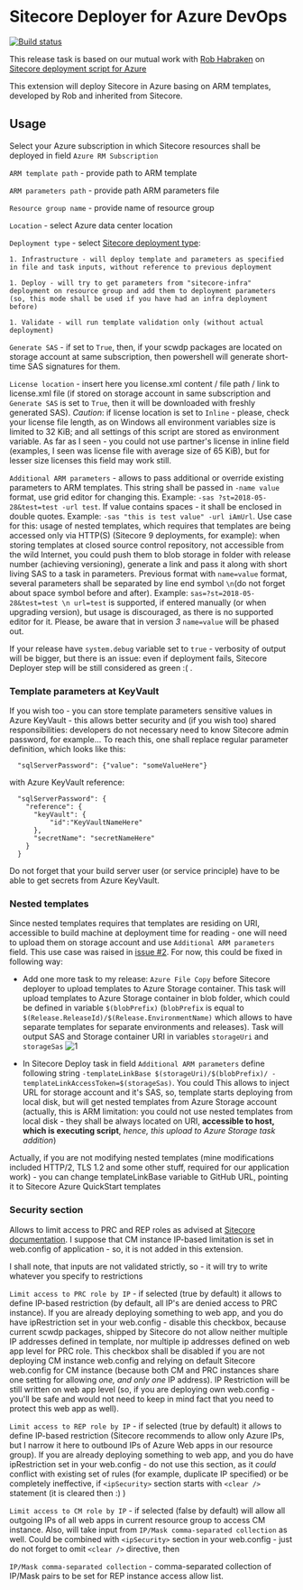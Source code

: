 # Sitecore Deployer for Azure DevOps

[![Build status](https://dev.azure.com/dobryak/NugetsAndExtensions/_apis/build/status/AzureDevOps-Extensions/Sitecore%20Azure%20Vsts%20Deployer)](https://dev.azure.com/dobryak/NugetsAndExtensions/_build/latest?definitionId=7)

This release task is based on our mutual work with [Rob Habraken](https://github.com/robhabraken) on [Sitecore deployment script for Azure](https://github.com/robhabraken/Sitecore-Azure-Scripts/tree/master/Scripts/00%20Functions)

This extension will deploy Sitecore in Azure basing on ARM templates, developed by Rob and inherited from Sitecore.

## Usage

Select your Azure subscription in which Sitecore resources shall be deployed in field ```Azure RM Subscription```

```ARM template path``` - provide path to ARM template

```ARM parameters path``` - provide path ARM parameters file

```Resource group name``` - provide name of resource group

```Location``` - select Azure data center location

```Deployment type``` - select [Sitecore deployment type](https://www.robhabraken.nl/index.php/2740/blue-green-sitecore-deployments-on-azure/):

    1. Infrastructure - will deploy template and parameters as specified in file and task inputs, without reference to previous deployment

    1. Deploy - will try to get parameters from "sitecore-infra" deployment on resource group and add them to deployment parameters (so, this mode shall be used if you have had an infra deployment before)

    1. Validate - will run template validation only (without actual deployment)

```Generate SAS``` - if set to ```True```, then, if your scwdp packages are located on storage account at same subscription, then powershell will generate short-time SAS signatures for them.

```License location``` - insert here you license.xml content / file path / link to license.xml file (if stored on storage account in same subscription and ```Generate SAS``` is set to ```True```, then it will be downloaded with freshly generated SAS). *Caution*: if license location is set to ```Inline``` - please, check your license file length, as on Windows all environment variables size is limited to 32 KiB; and all settings of this script are stored as environment variable. As far as I seen - you could not use partner's license in inline field (examples, I seen was license file with average size of 65 KiB), but for lesser size licenses this field may work still.

```Additional ARM parameters``` - allows to pass additional or override existing parameters to ARM templates. This string shall be passed in ```-name value``` format, use grid editor for changing this. Example: ```-sas ?st=2018-05-28&test=test -url test```. If value contains spaces - it shall be enclosed in double quotes. Example: ```-sas "this is test value" -url iAmUrl```. Use case for this: usage of nested templates, which requires that templates are being accessed only via HTTP(S) (Sitecore 9 deployments, for example): when storing templates at closed source control repository, not accessible from the wild Internet, you could push them to blob storage in folder with release number (achieving versioning), generate a link and pass it along with short living SAS to a task in parameters. Previous format with ```name=value``` format, several parameters shall be separated by line end symbol ``` \n ```(do not forget about space symbol before and after). Example: ```sas=?st=2018-05-28&test=test \n url=test``` is supported, if entered manually (or when upgrading version), but usage is discouraged, as there is no supported editor for it. Please, be aware that in version *3* ```name=value``` will be phased out.

If your release have ```system.debug``` variable set to ```true``` - verbosity of output will be bigger, but there is an issue: even if deployment fails, Sitecore Deployer step will be still considered as green :( .

### Template parameters at KeyVault

If you wish too - you can store template parameters sensitive values in Azure KeyVault - this allows better security and (if you wish too) shared responsibilities: developers do not necessary need to know Sitecore admin password, for example... To reach this, one shall replace regular parameter definition, which looks like this:

```
  "sqlServerPassword": {"value": "someValueHere"}
```

with Azure KeyVault reference:

```
  "sqlServerPassword": {
    "reference": {
      "keyVault": {
          "id":"KeyVaultNameHere"
      },
      "secretName": "secretNameHere"
    }
  }
```

Do not forget that your build server user (or service principle) have to be able to get secrets from Azure KeyVault.

### Nested templates

Since nested templates requires that templates are residing on URI, accessible to build machine at deployment time for reading - one will need to upload them on storage account and use ```Additional ARM parameters``` field. This use case was raised in [issue #2](https://github.com/akuryan/vsts.extensions/issues/2). For now, this could be fixed in following way:

- Add one more task to my release: ```Azure File Copy``` before Sitecore deployer to upload templates to Azure Storage container. This task will upload templates to Azure Storage container in blob folder, which could be defined in variable ```$(blobPrefix)``` (```blobPrefix``` is equal to ```$(Release.ReleaseId)/$(Release.EnvironmentName)``` which allows to have separate templates for separate environments and releases). Task will output SAS and Storage container URI in variables ```storageUri``` and ```storageSas```
![1](https://user-images.githubusercontent.com/1794306/42159309-fb8a288e-7dfb-11e8-9e69-ce298ef238db.png)

- In Sitecore Deploy task in field ```Additional ARM parameters``` define following string ```-templateLinkBase $(storageUri)/$(blobPrefix)/ -templateLinkAccessToken=$(storageSas)```. You could 
This allows to inject URL for storage account and it's SAS, so, template starts deploying from local disk, but will get nested templates from Azure Storage account (actually, this is ARM limitation: you could not use nested templates from local disk - they shall be always located on URI, **accessible to host, which is executing script**, _hence, this upload to Azure Storage task addition_)

Actually, if you are not modifying nested templates (mine modifications included HTTP/2, TLS 1.2 and some other stuff, required for our application work) - you can change templateLinkBase variable to GitHub URL, pointing it to Sitecore Azure QuickStart templates

### Security section

Allows to limit access to PRC and REP roles as advised at [Sitecore documentation](https://doc.sitecore.net/sitecore_experience_platform/setting_up_and_maintaining/sitecore_on_azure/analytics/securing_microsoft_azure_resources_for_a_sitecore_deployment). I suppose that CM instance IP-based limitation is set in web.config of application - so, it is not added in this extension.

I shall note, that inputs are not validated strictly, so - it will try to write whatever you specify to restrictions

```Limit access to PRC role by IP``` - if selected (true by default) it allows to define IP-based restriction (by default, all IP's are denied access to PRC instance). If you are already deploying something to web app, and you do have ipRestriction set in your web.config - disable this checkbox, because current scwdp packages, shipped by Sitecore do not allow neither multiple IP addresses defined in template, nor multiple ip addresses defined on web app level for PRC role. This checkbox shall be disabled if you are not deploying CM instance web.config and relying on default Sitecore web.config for CM instance (because both CM and PRC instances share one setting for allowing *one, and only one* IP address). IP Restriction will be still written on web app level (so, if you are deploying own web.config - you'll be safe and would not need to keep in mind fact that you need to protect this web app as well).

```Limit access to REP role by IP``` - if selected (true by default) it allows to define IP-based restriction (Sitecore recommends to allow only Azure IPs, but I narrow it here to outbound IPs of Azure Web apps in our resource group). If you are already deploying something to web app, and you do have ipRestriction set in your web.config - do not use this section, as it _could_ conflict with existing set of rules (for example, duplicate IP specified) or be completely ineffective, if ```<ipSecurity>``` section starts with ```<clear />``` statement (it is cleared then :) )

```Limit access to CM role by IP``` - if selected (false by default) will allow all outgoing IPs of all web apps in current resource group to access CM instance. Also, will take input from ```IP/Mask comma-separated collection``` as well. Could be combined with ```<ipSecurity>``` section in your web.config - just do not forget to omit ```<clear />``` directive, then

```IP/Mask comma-separated collection``` - comma-separated collection of IP/Mask pairs to be set for REP instance access allow list.